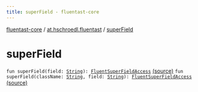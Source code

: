 ```yaml
---
title: superField - fluentast-core
---
```


[fluentast-core](../index.html) / [at.hschroedl.fluentast](index.html) / [superField](.)

# superField

`fun superField(field: `[`String`](https://kotlinlang.org/api/latest/jvm/stdlib/kotlin/-string/index.html)`): `[`FluentSuperFieldAccess`](../at.hschroedl.fluentast.ast.expression/-fluent-super-field-access/index.html) [(source)](http://github.com/hschroedl/fluentast/tree/master/core/at.hschroedl.fluentast/Fluentast.kt#L137)
`fun superField(className: `[`String`](https://kotlinlang.org/api/latest/jvm/stdlib/kotlin/-string/index.html)`, field: `[`String`](https://kotlinlang.org/api/latest/jvm/stdlib/kotlin/-string/index.html)`): `[`FluentSuperFieldAccess`](../at.hschroedl.fluentast.ast.expression/-fluent-super-field-access/index.html) [(source)](http://github.com/hschroedl/fluentast/tree/master/core/at.hschroedl.fluentast/Fluentast.kt#L141)